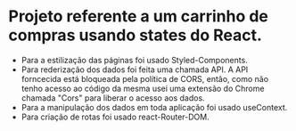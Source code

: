 # Projeto referente a um carrinho de compras usando states do React.

- Para a estilização das páginas foi usado Styled-Components.
- Para rederização dos dados foi feita uma chamada API. A API forncecida está bloqueada pela política de CORS, então, como não tenho acesso ao código da mesma usei uma extensão do Chrome chamada "Cors" para liberar o acesso aos dados.
- Para a manipulação dos dados em toda aplicação foi usado useContext.
- Para criação de rotas foi usado react-Router-DOM. 
